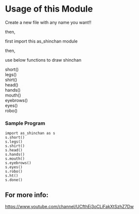 # Usage of this Module

Create a new file with any name you want!!

then,

first import this as_shinchan module

then,

use below functions to draw shinchan

short() <br/>
legs()  <br/>
shirt() <br/>
head()  <br/>
hands() <br/>
mouth() <br/>
eyebrows()  <br/>
eyes()  <br/>
robo()  <br/>


### Sample Program
```
import as_shinchan as s
s.short()
s.legs()
s.shirt()
s.head()
s.hands()
s.mouth()
s.eyebrows()
s.eyes()
s.robo()
s.ht()
s.done()
```


## For more info:
https://www.youtube.com/channel/UCfthEj3oCLiFakXtSzhZ7Dw
